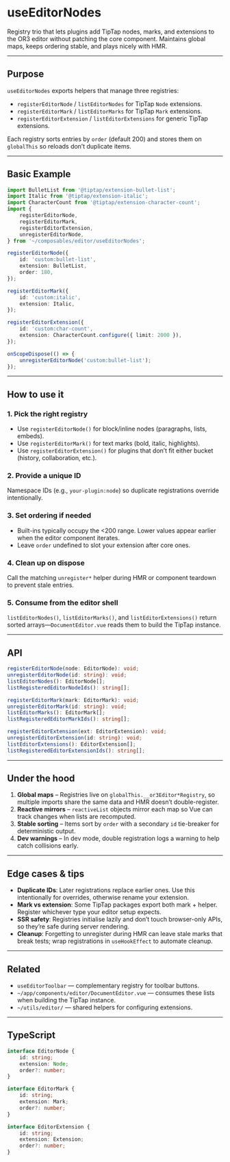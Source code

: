 # useEditorNodes

Registry trio that lets plugins add TipTap nodes, marks, and extensions to the OR3 editor without patching the core component. Maintains global maps, keeps ordering stable, and plays nicely with HMR.

---

## Purpose

`useEditorNodes` exports helpers that manage three registries:

-   `registerEditorNode` / `listEditorNodes` for TipTap `Node` extensions.
-   `registerEditorMark` / `listEditorMarks` for TipTap `Mark` extensions.
-   `registerEditorExtension` / `listEditorExtensions` for generic TipTap extensions.

Each registry sorts entries by `order` (default 200) and stores them on `globalThis` so reloads don’t duplicate items.

---

## Basic Example

```ts
import BulletList from '@tiptap/extension-bullet-list';
import Italic from '@tiptap/extension-italic';
import CharacterCount from '@tiptap/extension-character-count';
import {
    registerEditorNode,
    registerEditorMark,
    registerEditorExtension,
    unregisterEditorNode,
} from '~/composables/editor/useEditorNodes';

registerEditorNode({
    id: 'custom:bullet-list',
    extension: BulletList,
    order: 180,
});

registerEditorMark({
    id: 'custom:italic',
    extension: Italic,
});

registerEditorExtension({
    id: 'custom:char-count',
    extension: CharacterCount.configure({ limit: 2000 }),
});

onScopeDispose(() => {
    unregisterEditorNode('custom:bullet-list');
});
```

---

## How to use it

### 1. Pick the right registry

-   Use `registerEditorNode()` for block/inline nodes (paragraphs, lists, embeds).
-   Use `registerEditorMark()` for text marks (bold, italic, highlights).
-   Use `registerEditorExtension()` for plugins that don’t fit either bucket (history, collaboration, etc.).

### 2. Provide a unique ID

Namespace IDs (e.g., `your-plugin:node`) so duplicate registrations override intentionally.

### 3. Set ordering if needed

-   Built-ins typically occupy the <200 range. Lower values appear earlier when the editor component iterates.
-   Leave `order` undefined to slot your extension after core ones.

### 4. Clean up on dispose

Call the matching `unregister*` helper during HMR or component teardown to prevent stale entries.

### 5. Consume from the editor shell

`listEditorNodes()`, `listEditorMarks()`, and `listEditorExtensions()` return sorted arrays—`DocumentEditor.vue` reads them to build the TipTap instance.

---

## API

```ts
registerEditorNode(node: EditorNode): void;
unregisterEditorNode(id: string): void;
listEditorNodes(): EditorNode[];
listRegisteredEditorNodeIds(): string[];

registerEditorMark(mark: EditorMark): void;
unregisterEditorMark(id: string): void;
listEditorMarks(): EditorMark[];
listRegisteredEditorMarkIds(): string[];

registerEditorExtension(ext: EditorExtension): void;
unregisterEditorExtension(id: string): void;
listEditorExtensions(): EditorExtension[];
listRegisteredEditorExtensionIds(): string[];
```

---

## Under the hood

1. **Global maps** – Registries live on `globalThis.__or3Editor*Registry`, so multiple imports share the same data and HMR doesn’t double-register.
2. **Reactive mirrors** – `reactiveList` objects mirror each map so Vue can track changes when lists are recomputed.
3. **Stable sorting** – Items sort by `order` with a secondary `id` tie-breaker for deterministic output.
4. **Dev warnings** – In dev mode, double registration logs a warning to help catch collisions early.

---

## Edge cases & tips

-   **Duplicate IDs**: Later registrations replace earlier ones. Use this intentionally for overrides, otherwise rename your extension.
-   **Mark vs extension**: Some TipTap packages export both mark + helper. Register whichever type your editor setup expects.
-   **SSR safety**: Registries initialise lazily and don’t touch browser-only APIs, so they’re safe during server rendering.
-   **Cleanup**: Forgetting to unregister during HMR can leave stale marks that break tests; wrap registrations in `useHookEffect` to automate cleanup.

---

## Related

-   `useEditorToolbar` — complementary registry for toolbar buttons.
-   `~/app/components/editor/DocumentEditor.vue` — consumes these lists when building the TipTap instance.
-   `~/utils/editor/` — shared helpers for configuring extensions.

---

## TypeScript

```ts
interface EditorNode {
    id: string;
    extension: Node;
    order?: number;
}

interface EditorMark {
    id: string;
    extension: Mark;
    order?: number;
}

interface EditorExtension {
    id: string;
    extension: Extension;
    order?: number;
}
```
